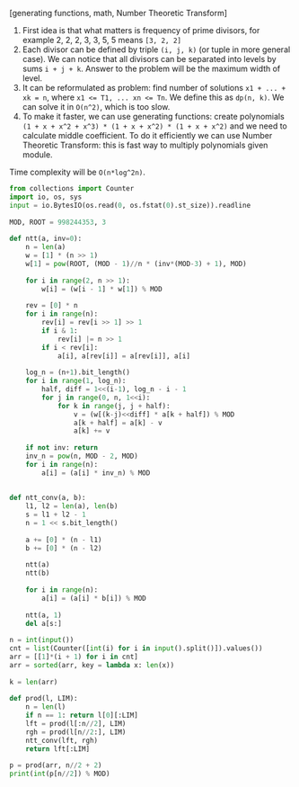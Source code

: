 [generating functions, math, Number Theoretic Transform]

1. First idea is that what matters is frequency of prime divisors, for example 2, 2, 2, 3, 3, 5, 5 means `[3, 2, 2]`
2. Each divisor can be defined by triple `(i, j, k)` (or tuple in more general case). We can notice that all divisors can be separated into levels by sums `i + j + k`. Answer to the problem will be the maximum width of level.
3. It can be reformulated as problem: find number of solutions `x1 + ... + xk = n`, where `x1 <= T1, ... xn <= Tn`. We define this as `dp(n, k)`. We can solve it in `O(n^2)`, which is too slow.
4. To make it faster, we can use generating functions: create polynomials `(1 + x + x^2 + x^3) * (1 + x + x^2) * (1 + x + x^2)` and we need to calculate middle coefficient. To do it efficiently we can use Number Theoretic Transform: this is fast way to multiply polynomials given module. 

Time complexity will be `O(n*log^2n)`.

```python
from collections import Counter
import io, os, sys
input = io.BytesIO(os.read(0, os.fstat(0).st_size)).readline
 
MOD, ROOT = 998244353, 3
 
def ntt(a, inv=0):
    n = len(a)
    w = [1] * (n >> 1)
    w[1] = pow(ROOT, (MOD - 1)//n * (inv*(MOD-3) + 1), MOD)
 
    for i in range(2, n >> 1): 
        w[i] = (w[i - 1] * w[1]) % MOD
 
    rev = [0] * n
    for i in range(n):
        rev[i] = rev[i >> 1] >> 1
        if i & 1:
            rev[i] |= n >> 1
        if i < rev[i]:
            a[i], a[rev[i]] = a[rev[i]], a[i]
 
    log_n = (n+1).bit_length()
    for i in range(1, log_n):
        half, diff = 1<<(i-1), log_n - i - 1
        for j in range(0, n, 1<<i):
            for k in range(j, j + half):
                v = (w[(k-j)<<diff] * a[k + half]) % MOD
                a[k + half] = a[k] - v
                a[k] += v
 
    if not inv: return
    inv_n = pow(n, MOD - 2, MOD)
    for i in range(n):
        a[i] = (a[i] * inv_n) % MOD
 
 
def ntt_conv(a, b):
    l1, l2 = len(a), len(b)
    s = l1 + l2 - 1
    n = 1 << s.bit_length()
 
    a += [0] * (n - l1)
    b += [0] * (n - l2)
 
    ntt(a)
    ntt(b)
 
    for i in range(n):
        a[i] = (a[i] * b[i]) % MOD
 
    ntt(a, 1)
    del a[s:]
 
n = int(input())
cnt = list(Counter([int(i) for i in input().split()]).values())
arr = [[1]*(i + 1) for i in cnt]
arr = sorted(arr, key = lambda x: len(x))
 
k = len(arr)
 
def prod(l, LIM):
    n = len(l)
    if n == 1: return l[0][:LIM]
    lft = prod(l[:n//2], LIM)
    rgh = prod(l[n//2:], LIM)
    ntt_conv(lft, rgh)
    return lft[:LIM]
 
p = prod(arr, n//2 + 2)
print(int(p[n//2]) % MOD)
```